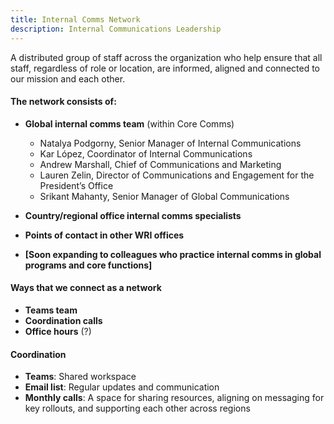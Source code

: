 ```yaml
---
title: Internal Comms Network
description: Internal Communications Leadership
---
```


A distributed group of staff across the organization who help ensure that all staff, regardless of role or location, are informed, aligned and connected to our mission and each other.

#### The network consists of:

- **Global internal comms team** (within Core Comms)
    - Natalya Podgorny, Senior Manager of Internal Communications
    - Kar López, Coordinator of Internal Communications
    - Andrew Marshall, Chief of Communications and Marketing
    - Lauren Zelin, Director of Communications and Engagement for the President’s Office
    - Srikant Mahanty, Senior Manager of Global Communications

- **Country/regional office internal comms specialists**
- **Points of contact in other WRI offices**
- **[Soon expanding to colleagues who practice internal comms in global programs and core functions]**

#### Ways that we connect as a network

- **Teams team**
- **Coordination calls**
- **Office hours** (?)

#### Coordination

- **Teams**: Shared workspace
- **Email list**: Regular updates and communication
- **Monthly calls**: A space for sharing resources, aligning on messaging for key rollouts, and supporting each other across regions
